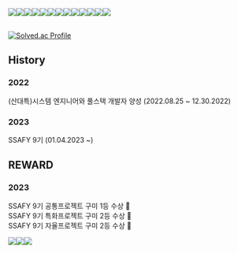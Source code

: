 <div style="display:flex; flex-wrap:wrap;">
<img src="https://img.shields.io/badge/java-007396?style=for-the-badge&logo=java&logoColor=white">
<img src="https://img.shields.io/badge/python-3776AB?style=for-the-badge&logo=python&logoColor=white">
<img src="https://img.shields.io/badge/springboot-6DB33F?style=for-the-badge&logo=springboot&logoColor=white">
<img src="https://img.shields.io/badge/vue.js-4FC08D?style=for-the-badge&logo=vue.js&logoColor=white">
<img src="https://img.shields.io/badge/html5-E34F26?style=for-the-badge&logo=html5&logoColor=white">
<img src="https://img.shields.io/badge/css-1572B6?style=for-the-badge&logo=css3&logoColor=white">
<img src="https://img.shields.io/badge/bootstrap-7952B3?style=for-the-badge&logo=bootstrap&logoColor=white">
<img src="https://img.shields.io/badge/mysql-4479A1?style=for-the-badge&logo=mysql&logoColor=white">
<img src="https://img.shields.io/badge/firebase-FFCA28?style=for-the-badge&logo=firebase&logoColor=white">
<img src="https://img.shields.io/badge/django-092E20?style=for-the-badge&logo=django&logoColor=white">
<img src="https://img.shields.io/badge/flutter-02569B?style=for-the-badge&logo=flutter&logoColor=white">
<img src="https://img.shields.io/badge/node.js-339933?style=for-the-badge&logo=Node.js&logoColor=white">
<img src="https://img.shields.io/badge/amazonaws-232F3E?style=for-the-badge&logo=amazonaws&logoColor=white">
</div>
<br>

[![Solved.ac Profile](http://mazassumnida.wtf/api/v2/generate_badge?boj=hoilday5303)](https://solved.ac/hoilday5303/)

## History

### 2022
(산대특)시스템 엔지니어와 풀스택 개발자 양성 (2022.08.25 ~ 12.30.2022)
### 2023
SSAFY 9기 (01.04.2023 ~)


## REWARD
### 2023
SSAFY 9기 공통프로젝트 구미 1등 수상 🥇 <br>
SSAFY 9기 특화프로젝트 구미 2등 수상 🥇 <br>
SSAFY 9기 자율프로젝트 구미 2등 수상 🥇


<div style="display:flex; flex-wrap:wrap;">
 <a href="mailto:hoilday5303@gmail.com"><img src="https://img.shields.io/badge/Gmail-EA4335?style=flat-square&logo=Gmail&logoColor=black"/></a>
 <img src="https://img.shields.io/badge/github-181717?style=for-the-badge&logo=github&logoColor=white">
 <img src="https://img.shields.io/badge/git-F05032?style=for-the-badge&logo=git&logoColor=white">
 </div>
